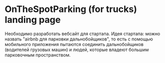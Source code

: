 
# OnTheSpotParking (for trucks) landing page
Необходимо разработать вебсайт для стартапа. Идея стартапа:  можно назвать "airbnb для парковки дальнобойщиков", то есть с помощью мобильного приложения пытаются соединить дальнобойщиков (водителей грузовых машин) и людей, которые владеют большим парковочным пространством. 

<!-- ## Installation
TODO: Describe the installation process
## Usage
TODO: Write usage instructions
## Contributing
1. Fork it!
2. Create your feature branch: `git checkout -b my-new-feature`
3. Commit your changes: `git commit -am 'Add some feature'`
4. Push to the branch: `git push origin my-new-feature`
5. Submit a pull request :D
## History
TODO: Write history
## Credits
TODO: Write credits
## License
TODO: Write license -->

